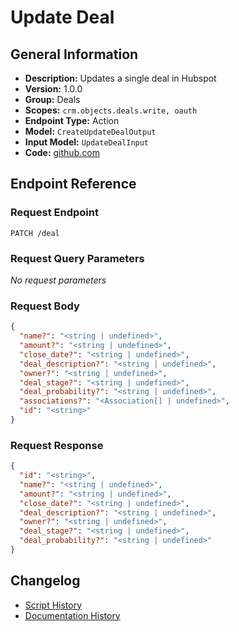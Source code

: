 <!-- BEGIN GENERATED CONTENT -->
# Update Deal

## General Information

- **Description:** Updates a single deal in Hubspot
- **Version:** 1.0.0
- **Group:** Deals
- **Scopes:** `crm.objects.deals.write, oauth`
- **Endpoint Type:** Action
- **Model:** `CreateUpdateDealOutput`
- **Input Model:** `UpdateDealInput`
- **Code:** [github.com](https://github.com/NangoHQ/integration-templates/tree/main/integrations/hubspot/actions/update-deal.ts)


## Endpoint Reference

### Request Endpoint

`PATCH /deal`

### Request Query Parameters

_No request parameters_

### Request Body

```json
{
  "name?": "<string | undefined>",
  "amount?": "<string | undefined>",
  "close_date?": "<string | undefined>",
  "deal_description?": "<string | undefined>",
  "owner?": "<string | undefined>",
  "deal_stage?": "<string | undefined>",
  "deal_probability?": "<string | undefined>",
  "associations?": "<Association[] | undefined>",
  "id": "<string>"
}
```

### Request Response

```json
{
  "id": "<string>",
  "name?": "<string | undefined>",
  "amount?": "<string | undefined>",
  "close_date?": "<string | undefined>",
  "deal_description?": "<string | undefined>",
  "owner?": "<string | undefined>",
  "deal_stage?": "<string | undefined>",
  "deal_probability?": "<string | undefined>"
}
```

## Changelog

- [Script History](https://github.com/NangoHQ/integration-templates/commits/main/integrations/hubspot/actions/update-deal.ts)
- [Documentation History](https://github.com/NangoHQ/integration-templates/commits/main/integrations/hubspot/actions/update-deal.md)

<!-- END  GENERATED CONTENT -->

